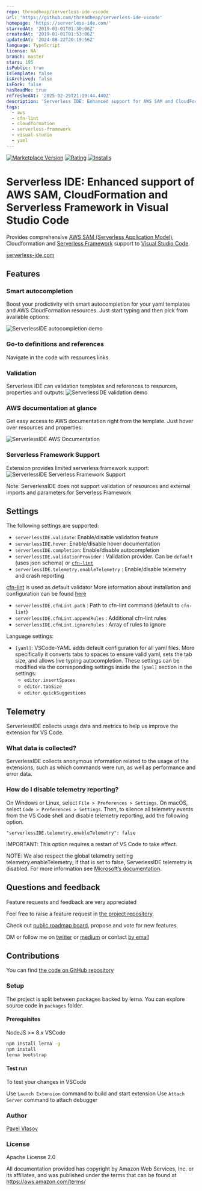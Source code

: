 ```yaml
---
repo: threadheap/serverless-ide-vscode
url: 'https://github.com/threadheap/serverless-ide-vscode'
homepage: 'https://serverless-ide.com/'
starredAt: '2019-03-01T01:30:06Z'
createdAt: '2019-01-01T01:53:06Z'
updatedAt: '2024-08-22T20:19:56Z'
language: TypeScript
license: NA
branch: master
stars: 195
isPublic: true
isTemplate: false
isArchived: false
isFork: false
hasReadMe: true
refreshedAt: '2025-02-25T21:19:44.440Z'
description: 'Serverless IDE: Enhanced support for AWS SAM and CloudFormation in VS Code'
tags:
  - aws
  - cfn-lint
  - cloudformation
  - serverless-framework
  - visual-studio
  - yaml
---
```


[![Marketplace Version](https://vsmarketplacebadges.dev/version/ThreadHeap.serverless-ide-vscode.png 'Current Release')](https://marketplace.visualstudio.com/items?itemName=ThreadHeap.serverless-ide-vscode)
[![Rating](https://vsmarketplacebadges.dev/rating-star/ThreadHeap.serverless-ide-vscode.png 'Current Release')](https://marketplace.visualstudio.com/items?itemName=ThreadHeap.serverless-ide-vscode)
[![Installs](https://vsmarketplacebadges.dev/installs/ThreadHeap.serverless-ide-vscode.png 'Current Release')](https://marketplace.visualstudio.com/items?itemName=ThreadHeap.serverless-ide-vscode)

# Serverless IDE: Enhanced support of AWS SAM, CloudFormation and Serverless Framework in Visual Studio Code

Provides comprehensive [AWS SAM (Serverless Application Model)](https://aws.amazon.com/serverless/sam/), Cloudformation and [Serverless Framework](https://serverless.com/) support to [Visual Studio Code](https://code.visualstudio.com/).

[serverless-ide.com](https://serverless-ide.com/)

## Features

### Smart autocompletion

Boost your prodictivity with smart autocompletion for your yaml templates and AWS CloudFormation resources.
Just start typing and then pick from available options:

![ServerlessIDE autocompletion demo](https://raw.githubusercontent.com/threadheap/serverless-ide-vscode/master/packages/vscode/demo/autocomplete.gif)

### Go-to definitions and references

Navigate in the code with resources links

### Validation

Serverless IDE can validation templates and references to resources, properties and outputs:
![ServerlessIDE validation demo](https://raw.githubusercontent.com/threadheap/serverless-ide-vscode/master/packages/vscode/demo/validation.gif)

### AWS documentation at glance

Get easy access to AWS documentation right from the template. Just hover over resources and properties:

![ServerlessIDE AWS Documentation](https://raw.githubusercontent.com/threadheap/serverless-ide-vscode/master/packages/vscode/demo/documentation.gif)

### Serverless Framework Support

Extension provides limited serverless framework support:
![ServerlessIDE Serverless Framework Support](https://raw.githubusercontent.com/threadheap/serverless-ide-vscode/master/packages/vscode/demo/serverless_framework.gif)

Note: ServerlessIDE does not support validation of resources and external imports and parameters for Serverless Framework

## Settings

The following settings are supported:

- `serverlessIDE.validate`: Enable/disable validation feature
- `serverlessIDE.hover`: Enable/disable hover documentation
- `serverlessIDE.completion`: Enable/disable autocompletion
- `serverlessIDE.validationProvider` : Validation provider. Can be `default` (uses json schema) or [`cfn-lint`](https://github.com/aws-cloudformation/cfn-python-lint)
- `serverlessIDE.telemetry.enableTelemetry` : Enable/disable telemetry and crash reporting

[cfn-lint](https://github.com/aws-cloudformation/cfn-python-lint) is used as default validator
More information about installation and configuration can be found [here](https://github.com/aws-cloudformation/cfn-python-lint)

- `serverlessIDE.cfnLint.path` : Path to cfn-lint command (default to `cfn-lint`)
- `serverlessIDE.cfnLint.appendRules` : Additional cfn-lint rules
- `serverlessIDE.cfnLint.ignoreRules` : Array of rules to ignore

Language settings:

- `[yaml]`: VSCode-YAML adds default configuration for all yaml files. More specifically it converts tabs to spaces to ensure valid yaml, sets the tab size, and allows live typing autocompletion. These settings can be modified via the corresponding settings inside the `[yaml]` section in the settings:
  - `editor.insertSpaces`
  - `editor.tabSize`
  - `editor.quickSuggestions`

## Telemetry

ServerlessIDE collects usage data and metrics to help us improve the extension for VS Code.

### What data is collected?

ServerlessIDE collects anonymous information related to the usage of the extensions, such as which commands were run, as well as performance and error data.

### How do I disable telemetry reporting?

On Windows or Linux, select `File > Preferences > Settings`. On macOS, select `Code > Preferences > Settings`. Then, to silence all telemetry events from the VS Code shell and disable telemetry reporting, add the following option.

```
"serverlessIDE.telemetry.enableTelemetry": false
```

IMPORTANT: This option requires a restart of VS Code to take effect.

NOTE: We also respect the global telemetry setting telemetry.enableTelemetry; if that is set to false, ServerlessIDE telemetry is disabled. For more information see [Microsoft’s documentation](https://code.visualstudio.com/docs/supporting/faq#_how-to-disable-telemetry-reporting).

## Questions and feedback

Feature requests and feedback are very appreciated

Feel free to raise a feature request in [the project repository](https://github.com/threadheap/serverless-ide-vscode/issues).

Check out [public roadmap board](https://github.com/threadheap/serverless-ide-vscode/projects), propose and vote for new features.

DM or follow me on [twitter](https://twitter.com/pvl4sov) or [medium](https://medium.com/@pvlasov)
or contact [by email](mailto:hello@serverless-ide.com)

## Contributions

You can find [the code on GitHub repository](https://github.com/threadheap/serverless-ide-vscode)

### Setup

The project is split between packages backed by lerna.
You can explore source code in `packages` folder.

#### Prerequisites

NodeJS >= 8.x
VSCode

```sh
npm install lerna -g
npm install
lerna bootstrap
```

#### Test run

To test your changes in VSCode

Use `Launch Extension` command to build and start extension
Use `Attach Server` command to attach debugger

### Author

[Pavel Vlasov](https://github.com/pavelvlasov)

### License

Apache License 2.0

All documentation provided has copyright by Amazon Web Services, Inc. or its affiliates, and was published under the terms that can be found at <https://aws.amazon.com/terms/>
